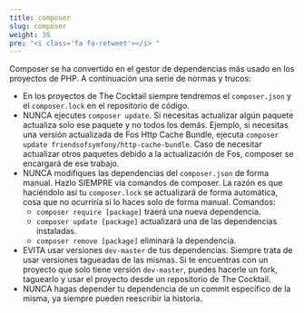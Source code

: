 ```yaml
---
title: composer
slug: composer
weight: 30
pre: "<i class='fa fa-retweet'></i> "
---
```


Composer se ha convertido en el gestor de dependencias más usado en los proyectos de PHP. A continuación una serie de normas y trucos:

* En los proyectos de The Cocktail siempre tendremos el `composer.json` y el `composer.lock` en el repositorio de código.
* NUNCA ejecutes `composer update`. Si necesitas actualizar algún paquete actualiza solo ese paquete y no todos los demás. Ejemplo, si necesitas una versión actualizada de Fos Http Cache Bundle, ejecuta `composer update friendsofsymfony/http-cache-bundle`. Caso de necesitar actualizar otros paquetes debido a la actualización de Fos, composer se encargará de ese trabajo.
* NUNCA modifiques las dependencias del `composer.json` de forma manual. Hazlo SIEMPRE vía comandos de composer. La razón es que haciéndolo así tu `composer.lock` se actualizará de forma automática, cosa que no ocurriría si lo haces solo de forma manual. Comandos:
  * `composer require [package]` traerá una nueva dependencia.
  * `composer update [package]` actualizará una de las dependencias instaladas.
  * `composer remove [package]` eliminará la dependencia.
* EVITA usar versiones `dev-master` de tus dependencias. Siempre trata de usar versiones tagueadas de las mismas.
 Si te encuentras con un proyecto que solo tiene versión `dev-master`, puedes hacerle un fork, taguearlo y usar el proyecto
 desde un repositorio de The Cocktail.
* NUNCA hagas depender tu dependencia de un commit específico de la misma, ya siempre pueden reescribir la historia.
